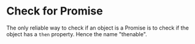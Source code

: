 # Check for Promise

The only reliable way to check if an object is a Promise is to check if the object has a `then` property. Hence the name "thenable".